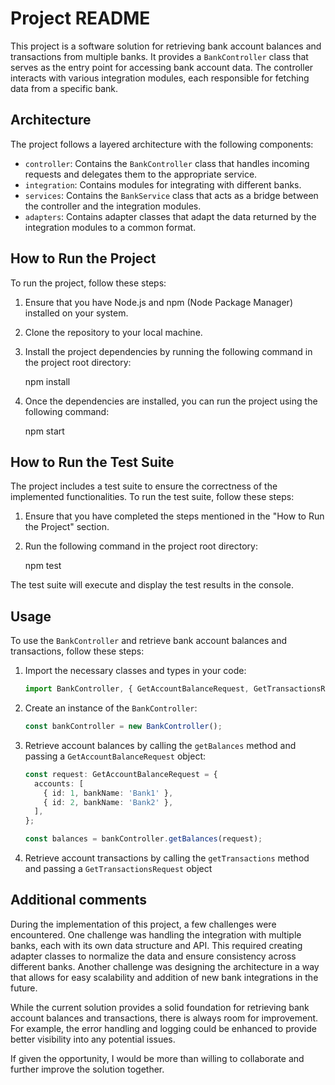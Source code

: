 # Project README

This project is a software solution for retrieving bank account balances and transactions from multiple banks. It provides a `BankController` class that serves as the entry point for accessing bank account data. The controller interacts with various integration modules, each responsible for fetching data from a specific bank.

## Architecture

The project follows a layered architecture with the following components:

- `controller`: Contains the `BankController` class that handles incoming requests and delegates them to the appropriate service.
- `integration`: Contains modules for integrating with different banks.
- `services`: Contains the `BankService` class that acts as a bridge between the controller and the integration modules.
- `adapters`: Contains adapter classes that adapt the data returned by the integration modules to a common format.

## How to Run the Project

To run the project, follow these steps:

1. Ensure that you have Node.js and npm (Node Package Manager) installed on your system.
2. Clone the repository to your local machine.
3. Install the project dependencies by running the following command in the project root directory:

   npm install

4. Once the dependencies are installed, you can run the project using the following command:

   npm start


## How to Run the Test Suite

The project includes a test suite to ensure the correctness of the implemented functionalities. To run the test suite, follow these steps:

1. Ensure that you have completed the steps mentioned in the "How to Run the Project" section.
2. Run the following command in the project root directory:

   npm test


The test suite will execute and display the test results in the console.

## Usage

To use the `BankController` and retrieve bank account balances and transactions, follow these steps:

1. Import the necessary classes and types in your code:
   ```typescript
   import BankController, { GetAccountBalanceRequest, GetTransactionsRequest } from './src/controllers/BankController';
   ```

2. Create an instance of the `BankController`:
   ```typescript
   const bankController = new BankController();
   ```

3. Retrieve account balances by calling the `getBalances` method and passing a `GetAccountBalanceRequest` object:
   ```typescript
   const request: GetAccountBalanceRequest = {
     accounts: [
       { id: 1, bankName: 'Bank1' },
       { id: 2, bankName: 'Bank2' },
     ],
   };

   const balances = bankController.getBalances(request);
   ```

4. Retrieve account transactions by calling the `getTransactions` method and passing a `GetTransactionsRequest` object

## Additional comments

During the implementation of this project, a few challenges were encountered. One challenge was handling the integration with multiple banks, each with its own data structure and API. This required creating adapter classes to normalize the data and ensure consistency across different banks. Another challenge was designing the architecture in a way that allows for easy scalability and addition of new bank integrations in the future.

While the current solution provides a solid foundation for retrieving bank account balances and transactions, there is always room for improvement. For example, the error handling and logging could be enhanced to provide better visibility into any potential issues.

If given the opportunity, I would be more than willing to collaborate and further improve the solution together. 